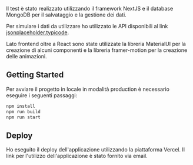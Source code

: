 Il test è stato realizzato utilizzando il framework NextJS e il database MongoDB per il salvataggio e la gestione dei dati.

Per simulare i dati da utilizzare ho utilizzato le API disponibili al link [jsonplaceholder.typicode](https://jsonplaceholder.typicode.com/).

Lato frontend oltre a React sono state utilizzate la libreria MaterialUI per la creazione di alcuni componenti e la libreria framer-motion per la creazione delle animazioni.


## Getting Started

Per avviare il progetto in locale in modalità production è necessario eseguire i seguenti passaggi: 

```bash
npm install
npm run build
npm run start
```

## Deploy

Ho eseguito il deploy dell'applicazione utilizzando la piattaforma Vercel.
Il link per l'utilizzo dell'applicazione è stato fornito via email.

